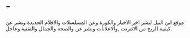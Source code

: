 # -
موقع ابن النيل لنشر اخر الاخبار والكورة وعن المسلسلات والافلام الجديدة ونشر عن كيفية الربح من الانترنت ,والاعلانات ونشر عن والصحة والجمال والتقنية وعاجل.
